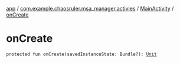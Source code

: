 [app](../../index.md) / [com.example.chaosruler.msa_manager.activies](../index.md) / [MainActivity](index.md) / [onCreate](.)

# onCreate

`protected fun onCreate(savedInstanceState: Bundle?): `[`Unit`](https://kotlinlang.org/api/latest/jvm/stdlib/kotlin/-unit/index.html)